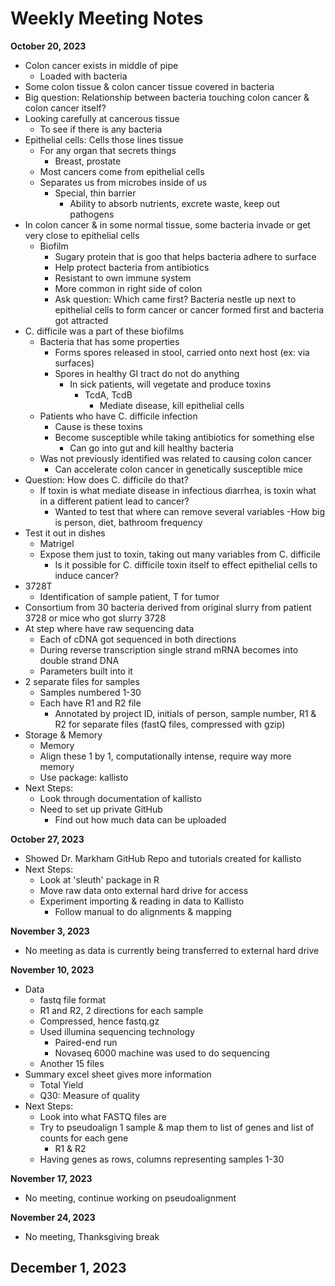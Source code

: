 # Weekly Meeting Notes

**October 20, 2023**

- Colon cancer exists in middle of pipe
    - Loaded with bacteria
- Some colon tissue & colon cancer tissue covered in bacteria
- Big question: Relationship between bacteria touching colon cancer & colon cancer itself?
- Looking carefully at cancerous tissue
    - To see if there is any bacteria
- Epithelial cells: Cells those lines tissue
    - For any organ that secrets things
        - Breast, prostate
    - Most cancers come from epithelial cells
    - Separates us from microbes inside of us
        - Special, thin barrier
            - Ability to absorb nutrients, excrete waste, keep out pathogens
- In colon cancer & in some normal tissue, some bacteria invade or get very close to epithelial cells
    - Biofilm
        - Sugary protein that is goo that helps bacteria adhere to surface
        - Help protect bacteria from antibiotics
        - Resistant to own immune system
        - More common in right side of colon
        - Ask question: Which came first? Bacteria nestle up next to epithelial cells to form cancer or cancer formed first and bacteria got attracted
- C. difficile was a part of these biofilms
    - Bacteria that has some properties
        - Forms spores released in stool, carried onto next host (ex: via surfaces)
        - Spores in healthy GI tract do not do anything
            - In sick patients, will vegetate and produce toxins
                - TcdA, TcdB
                    - Mediate disease, kill epithelial cells
    - Patients who have C. difficile infection
        - Cause is these toxins
        - Become susceptible while taking antibiotics for something else
            - Can go into gut and kill healthy bacteria
    - Was not previously identified was related to causing colon cancer
        - Can accelerate colon cancer in genetically susceptible mice
- Question: How does C. difficile do that?
    - If toxin is what mediate disease in infectious diarrhea, is toxin what in a different patient lead to cancer?
        - Wanted to test that where can remove several variables
            -How big is person, diet, bathroom frequency
- Test it out in dishes
    - Matrigel
    - Expose them just to toxin, taking out many variables from C. difficile
        - Is it possible for C. difficile toxin itself to effect epithelial cells to induce cancer?
- 3728T
    - Identification of sample patient, T for tumor
- Consortium from 30 bacteria derived from original slurry from patient 3728 or mice who got slurry 3728
- At step where have raw sequencing data
    - Each of cDNA got sequenced in both directions
    - During reverse transcription single strand mRNA becomes into double strand DNA
    - Parameters built into it
- 2 separate files for samples
    - Samples numbered 1-30
    - Each have R1 and R2 file
        - Annotated by project ID, initials of person, sample number, R1 & R2 for separate files (fastQ files, compressed with gzip)
- Storage & Memory
    - Memory
    - Align these 1 by 1, computationally intense, require way more memory
    - Use package: kallisto 
- Next Steps: 
    - Look through documentation of kallisto
    - Need to set up private GitHub
        - Find out how much data can be uploaded

**October 27, 2023**
- Showed Dr. Markham GitHub Repo and tutorials created for kallisto
- Next Steps: 
    - Look at 'sleuth' package in R
    - Move raw data onto external hard drive for access
    - Experiment importing & reading in data to Kallisto
        - Follow manual to do alignments & mapping

**November 3, 2023**
- No meeting as data is currently being transferred to external hard drive

**November 10, 2023**
- Data
    - fastq file format
    - R1 and R2, 2 directions for each sample
    - Compressed, hence fastq.gz
    - Used illumina sequencing technology
        - Paired-end run
        - Novaseq 6000 machine was used to do sequencing
    - Another 15 files
- Summary excel sheet gives more information
    - Total Yield
    - Q30: Measure of quality
- Next Steps:
    - Look into what FASTQ files are
    - Try to pseudoalign 1 sample & map them to list of genes and list of counts for each gene
        - R1 & R2
    - Having genes as rows, columns representing samples 1-30

**November 17, 2023**
- No meeting, continue working on pseudoalignment

**November 24, 2023**
- No meeting, Thanksgiving break

**December 1, 2023**
- 
